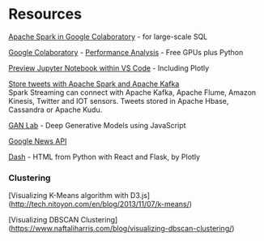 # Resources

[Apache Spark in Google Colaboratory](https://medium.com/@sushantgautam_930/apache-spark-in-google-collaboratory-in-3-steps-e0acbba654e6) - for large-scale SQL

[Google Colaboratory](https://colab.research.google.com/) - 
[Performance Analysis](https://ieeexplore.ieee.org/abstract/document/8485684) - Free GPUs plus Python 


[Preview Jupyter Notebook within VS Code](https://towardsdatascience.com/how-to-improve-your-workflow-with-vs-code-and-jupyter-notebook-f96777f8f1bd) - Including Plotly  


[Store tweets with Apache Spark and Apache Kafka](https://towardsdatascience.com/how-to-capture-and-store-tweets-in-real-time-with-apache-spark-and-apache-kafka-e5ccd17afb32)    
Spark Streaming can connect with Apache Kafka, Apache Flume, Amazon Kinesis, Twitter and IOT sensors. Tweets stored in Apache Hbase, Cassandra or Apache Kudu.

<!--
[Apache Kafka] - Log as a service, AWS copied with Kinesis. - LinkedIn, Themes 

Convolutional Neural Networks (CNN) structure resembles the visual cortex of animals.

Geoffrey Hinton (2017) says capsule networks are even better for human-like accuracy in computer vision.
"When multiple predictions agree, a higher level capsule becomes active."
https://arxiv.org/pdf/1710.09829.pdf


Spark SQL functions!

PySpark
https://spark.apache.org/docs/0.9.0/python-programming-guide.html

Pandas for manipulating data frames and Plotly for charts 
since it uses d3.js and is much nicer than matplotlib for making charts.

AllenNLP - Presenter, py library structure with tests instead of notebooks. Uses VS Code.

Append a ? at end to get help


Beautiful Soup for scraping

"Data engineers work with production systems and help make data and models usable, but do less machine learning and mathematical modeling work which is left to the data scientists." -


These trees would be cool if they were interactive...
https://www.nature.com/articles/s41586-019-0941-9/figures/5

-->

[GAN Lab](https://ieeexplore.ieee.org/abstract/document/8440049) - Deep Generative Models using JavaScript  

<!--
[O'Reilly - Interactive Data Visualization by Scott Murray](https://learning.oreilly.com/library/view/interactive-data-visualization/9781491921296/)
-->

[Google News API](https://newsapi.org/s/google-news-api)

[Dash](https://medium.com/@plotlygraphs/introducing-dash-5ecf7191b503) - HTML from Python with React and Flask, by Plotly
<br>

### Clustering

[Visualizing K-Means algorithm with D3.js]
(http://tech.nitoyon.com/en/blog/2013/11/07/k-means/)

[Visualizing DBSCAN Clustering]
(https://www.naftaliharris.com/blog/visualizing-dbscan-clustering/) 


<!--

Training GANs using Google Colaboratory!
https://towardsdatascience.com/training-gans-using-google-colaboratory-f91d4e6f61fe


Elastic.io

NIVIDIA RAPIDS	https://rapids.ai/

[Apache Spark + RAPIDS GPU](https://medium.com/rapids-ai/apache-spark-rapids-the-future-of-enterprise-data-science-with-native-gpu-acceleration-3f449fa52d3e)

-->